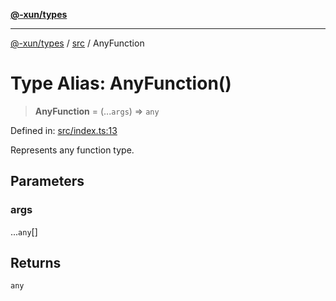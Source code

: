 [**@-xun/types**](../../README.md)

***

[@-xun/types](../../README.md) / [src](../README.md) / AnyFunction

# Type Alias: AnyFunction()

> **AnyFunction** = (...`args`) => `any`

Defined in: [src/index.ts:13](https://github.com/Xunnamius/typescript-utils/blob/6ee5f41475a2c203dd166e2a1981870136a34cdd/src/index.ts#L13)

Represents any function type.

## Parameters

### args

...`any`[]

## Returns

`any`
